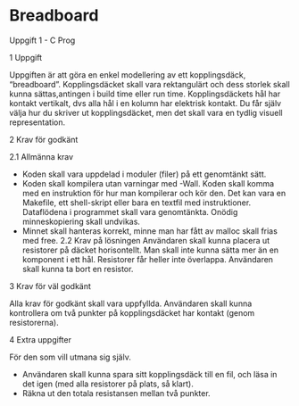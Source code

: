 # Breadboard
Uppgift 1 - C Prog

1 Uppgift

Uppgiften är att göra en enkel modellering av ett kopplingsdäck, “breadboard”. Kopplingsdäcket skall vara rektangulärt och dess storlek 
skall kunna sättas,antingen i build time eller run time. Kopplingsdäckets hål har kontakt vertikalt, dvs alla hål i en kolumn har elektrisk kontakt.
Du får själv välja hur du skriver ut kopplingsdäcket, men det skall vara en tydlig visuell representation.

2 Krav för godkänt

  2.1 Allmänna krav
- Koden skall vara uppdelad i moduler (filer) på ett genomtänkt sätt. 
- Koden skall kompilera utan varningar med -Wall.
Koden skall komma med en instruktion för hur man kompilerar och kör den. Det kan vara en Makefile, ett shell-skript eller bara en textfil med instruktioner.
Dataflödena i programmet skall vara genomtänkta. Onödig minneskopiering skall undvikas.
- Minnet skall hanteras korrekt, minne man har fått av malloc skall frias med free.
  2.2 Krav på lösningen
Användaren skall kunna placera ut resistorer på däcket horisontellt. Man skall inte kunna sätta mer än en komponent i ett hål.
Resistorer får heller inte överlappa.
Användaren skall kunna ta bort en resistor.

3 Krav för väl godkänt

Alla krav för godkänt skall vara uppfyllda.
Användaren skall kunna kontrollera om två punkter på kopplingsdäcket har kontakt (genom resistorerna).

4 Extra uppgifter

För den som vill utmana sig själv.
- Användaren skall kunna spara sitt kopplingsdäck till en fil, och läsa in det igen (med alla resistorer på plats, så klart).
- Räkna ut den totala resistansen mellan två punkter.
